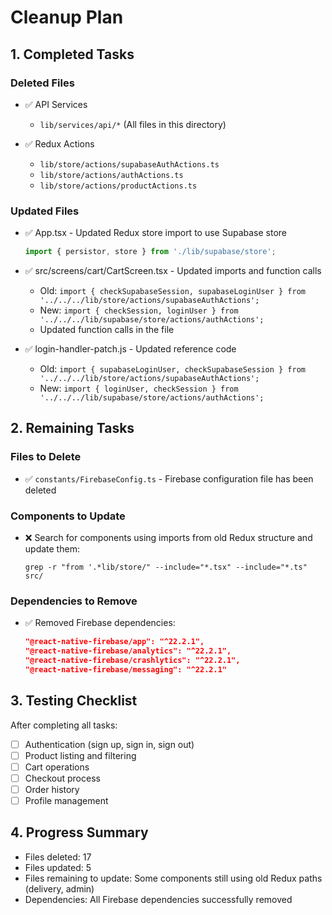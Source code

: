 # Cleanup Plan

## 1. Completed Tasks

### Deleted Files
- ✅ API Services
  - `lib/services/api/*` (All files in this directory)

- ✅ Redux Actions
  - `lib/store/actions/supabaseAuthActions.ts`
  - `lib/store/actions/authActions.ts`
  - `lib/store/actions/productActions.ts`

### Updated Files
- ✅ App.tsx - Updated Redux store import to use Supabase store
  ```typescript
  import { persistor, store } from './lib/supabase/store';
  ```

- ✅ src/screens/cart/CartScreen.tsx - Updated imports and function calls
  - Old: `import { checkSupabaseSession, supabaseLoginUser } from '../../../lib/store/actions/supabaseAuthActions';`
  - New: `import { checkSession, loginUser } from '../../../lib/supabase/store/actions/authActions';`
  - Updated function calls in the file

- ✅ login-handler-patch.js - Updated reference code
  - Old: `import { supabaseLoginUser, checkSupabaseSession } from '../../../lib/store/actions/supabaseAuthActions';`
  - New: `import { loginUser, checkSession } from '../../../lib/supabase/store/actions/authActions';`

## 2. Remaining Tasks

### Files to Delete
- ✅ `constants/FirebaseConfig.ts` - Firebase configuration file has been deleted

### Components to Update
- ❌ Search for components using imports from old Redux structure and update them:
  ```
  grep -r "from '.*lib/store/" --include="*.tsx" --include="*.ts" src/
  ```

### Dependencies to Remove
- ✅ Removed Firebase dependencies:
  ```json
  "@react-native-firebase/app": "^22.2.1",
  "@react-native-firebase/analytics": "^22.2.1", 
  "@react-native-firebase/crashlytics": "^22.2.1",
  "@react-native-firebase/messaging": "^22.2.1"
  ```

## 3. Testing Checklist
After completing all tasks:
- [ ] Authentication (sign up, sign in, sign out)
- [ ] Product listing and filtering
- [ ] Cart operations
- [ ] Checkout process
- [ ] Order history
- [ ] Profile management

## 4. Progress Summary
- Files deleted: 17
- Files updated: 5
- Files remaining to update: Some components still using old Redux paths (delivery, admin)
- Dependencies: All Firebase dependencies successfully removed
